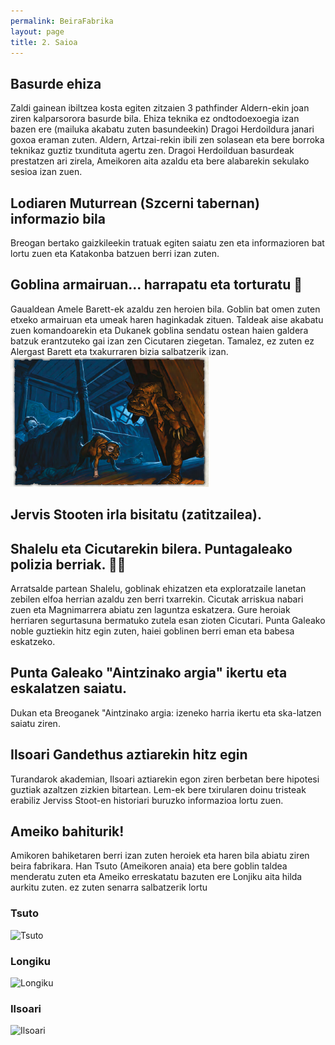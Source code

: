 ```yaml
---
permalink: BeiraFabrika
layout: page
title: 2. Saioa
---
```

## Basurde ehiza 
Zaldi gainean ibiltzea kosta egiten zitzaien 3 pathfinder Aldern-ekin joan ziren kalparsorora basurde bila.
Ehiza teknika ez ondtodoexoegia izan bazen ere (mailuka akabatu zuten basundeekin) Dragoi Herdoildura janari goxoa eraman
zuten. Aldern, Artzai-rekin ibili zen solasean eta bere borroka teknikaz guztiz txundituta agertu zen. 
Dragoi Herdoilduan basurdeak prestatzen ari zirela, Ameikoren aita azaldu eta bere alabarekin sekulako sesioa izan zuen. 

## Lodiaren Muturrean (Szcerni tabernan) informazio bila
Breogan bertako gaizkileekin tratuak egiten saiatu zen eta informazioren bat lortu zuen eta Katakonba batzuen berri izan zuten. 

## Goblina armairuan... harrapatu eta torturatu 🐶
Gaualdean Amele Barett-ek azaldu zen heroien bila. Goblin bat omen zuten etxeko armairuan eta umeak haren haginkadak zituen. Taldeak aise akabatu zuen komandoarekin eta Dukanek goblina sendatu ostean haien galdera batzuk erantzuteko gai izan zen Cicutaren ziegetan.
Tamalez, ez zuten ez Alergast Barett eta txakurraren bizia salbatzerik izan.
![Gresgurt](https://github.com/IzaroBlog/IzaroBlog.github.io/blob/main/_images/postimages/ErrunenJaunak/armairukogoblina.jpg?raw=true)

## Jervis Stooten irla bisitatu (zatitzailea).
## Shalelu eta Cicutarekin bilera. Puntagaleako polizia berriak. 👮‍♀️
Arratsalde partean Shalelu, goblinak ehizatzen eta exploratzaile lanetan zebilen elfoa herrian azaldu zen berri txarrekin. Cicutak arriskua nabari zuen eta Magnimarrera abiatu zen laguntza eskatzera. Gure heroiak herriaren segurtasuna bermatuko zutela esan zioten Cicutari.
Punta Galeako noble guztiekin hitz egin zuten, haiei goblinen berri eman eta babesa eskatzeko.
## Punta Galeako "Aintzinako argia" ikertu eta eskalatzen saiatu.
Dukan eta Breoganek "Aintzinako argia: izeneko harria ikertu eta ska-latzen saiatu ziren.
## Ilsoari Gandethus aztiarekin hitz egin
Turandarok akademian, Ilsoari aztiarekin egon ziren berbetan bere hipotesi guztiak azaltzen zizkien bitartean. Lem-ek bere txirularen doinu tristeak erabiliz Jerviss Stoot-en historiari buruzko informazioa lortu zuen.
## Ameiko bahiturik!
Amikoren bahiketaren berri izan zuten heroiek eta haren bila abiatu ziren beira fabrikara. Han Tsuto (Ameikoren anaia) eta bere goblin taldea menderatu zuten eta Ameiko erreskatatu bazuten ere Lonjiku aita hilda aurkitu zuten.
ez zuten senarra salbatzerik lortu


### Tsuto
![Tsuto](https://db4sgowjqfwig.cloudfront.net/campaigns/120464/assets/498066/Tsuto_Kaijitsu.jpg)
### Longiku
![Longiku](http://cdn.obsidianportal.com/assets/177162/LonjikuKaijitsu.jpg)
### Ilsoari
![Ilsoari](https://db4sgowjqfwig.cloudfront.net/images/5056613/Ilasori.jpg)





